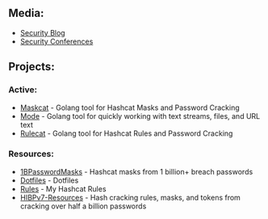 ## Media:
- [Security Blog](https://JakeWnuk.com)
- [Security Conferences](https://github.com/JakeWnuk/Security-Conferences)

## Projects:
### Active:
- [Maskcat](https://github.com/JakeWnuk/maskcat) - Golang tool for Hashcat Masks and Password Cracking
- [Mode](https://github.com/JakeWnuk/mode) - Golang tool for quickly working with text streams, files, and URL text
- [Rulecat](https://github.com/JakeWnuk/rulecat) - Golang tool for Hashcat Rules and Password Cracking

### Resources:
- [1BPasswordMasks](https://github.com/JakeWnuk/1BPasswordMasks) - Hashcat masks from 1 billion+ breach passwords
- [Dotfiles](https://github.com/JakeWnuk/Dotfiles) - Dotfiles
- [Rules](https://github.com/JakeWnuk/rules) - My Hashcat Rules
- [HIBPv7-Resources](https://github.com/JakeWnuk/HIBPv7-Resources) - Hash cracking rules, masks, and tokens from cracking over half a billion passwords
